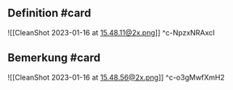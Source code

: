 ## Definition #card 
![[CleanShot 2023-01-16 at 15.48.11@2x.png]]
^c-NpzxNRAxcI

## Bemerkung #card 
![[CleanShot 2023-01-16 at 15.48.56@2x.png]]
^c-o3gMwfXmH2

